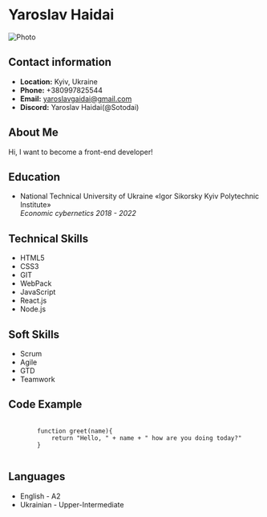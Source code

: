 # Yaroslav Haidai
![Photo](https://avatars.githubusercontent.com/u/85753208?v=4)
## Contact information
- **Location:** Kyiv, Ukraine
- **Phone:** +380997825544
- **Email:** yaroslavgaidai@gmail.com
- **Discord:** Yaroslav Haidai(@Sotodai)
## About Me
Hi, I want to become a front-end developer!
## Education
- National Technical University of Ukraine «Igor Sikorsky Kyiv Polytechnic Institute»<br>*Economic cybernetics 2018 - 2022*
## Technical Skills
- HTML5
- CSS3
- GIT
- WebPack
- JavaScript
- React.js
- Node.js
## Soft Skills
- Scrum
- Agile
- GTD
- Teamwork 
## Code Example
<pre>
    <code>
        function greet(name){
            return "Hello, " + name + " how are you doing today?"
        }
    </code>
</pre>
## Languages 
- English - A2
- Ukrainian - Upper-Intermediate 